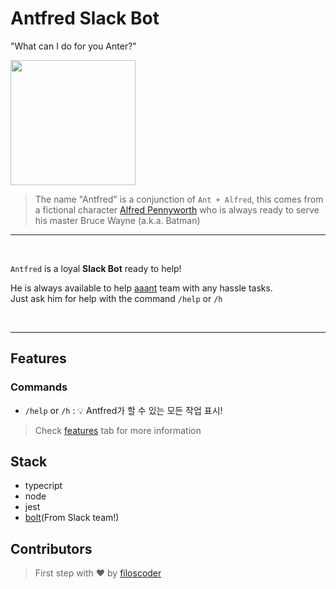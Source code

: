 # Antfred Slack Bot

"What can I do for you Anter?"
<div>
  <img src="https://user-images.githubusercontent.com/50701501/170360165-434bc9ee-5d58-465d-9471-46a5ce2231bb.jpeg" width=200 />
</div>

> The name "Antfred" is a conjunction of `Ant + Alfred`, this comes from a fictional character [Alfred Pennyworth](https://en.wikipedia.org/wiki/Alfred_Pennyworth) who is always ready to serve his master Bruce Wayne (a.k.a. Batman)

---

<br/>

`Antfred` is a loyal **Slack Bot** ready to help!

He is always available to help [aaant](https://www.aaant.co/) team with any hassle tasks.<br/>
Just ask him for help with the command `/help` or `/h`

<br/>


---

## Features
### Commands

- `/help` or `/h`  : 💡 Antfred가 할 수 있는 모든 작업 표시!

> Check [features](https://ant-labnote.slack.com/apps/A03H8LYKQQZ-antfred?settings=1&tab=features) tab for more information


## Stack

- typecript
- node
- jest
- [bolt](https://slack.dev/bolt-js/tutorial/getting-started)(From Slack team!)


## Contributors

> First step with ❤️ by [filoscoder](https://github.com/filoscoder)
